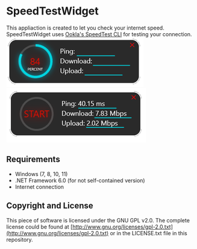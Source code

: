 # SpeedTestWidget
This appliaction is created to let you check your internet speed.
SpeedTestWidget uses [Ookla's SpeedTest CLI](https://www.speedtest.net/pl/apps/cli) for testing your connection.
![Example](https://github.com/DWEeD13/SpeedTestWidget/blob/master/SpeedTestPhotos/started.png)
![Example2](https://github.com/DWEeD13/SpeedTestWidget/blob/master/SpeedTestPhotos/finished.png)
## Requirements
* Windows (7, 8, 10, 11)
* .NET Framework 6.0 (for not self-contained version)
* Internet connection
## Copyright and License
This piece of software is licensed under the GNU GPL v2.0. The complete license could be found at [http://www.gnu.org/licenses/gpl-2.0.txt](http://www.gnu.org/licenses/gpl-2.0.txt) or in the LICENSE.txt file in this repository.
